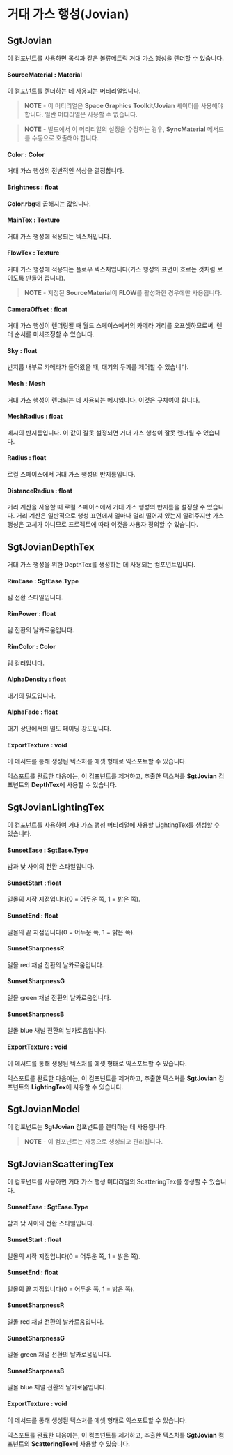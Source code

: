 # 거대 가스 행성(Jovian)

## SgtJovian

이 컴포넌트를 사용하면 목석과 같은 볼류메트릭 거대 가스 행성을 렌더할 수 있습니다.

#### SourceMaterial : Material

이 컴포넌트를 렌더하는 데 사용되는 머티리얼입니다.

> **NOTE** - 이 머티리얼은 **Space Graphics Toolkit/Jovian** 셰이더를 사용해야 합니다. 일반 머티리얼은 사용할 수 없습니다.

> **NOTE** - 빌드에서 이 머티리얼의 설정을 수정하는 경우, **SyncMaterial** 메서드를 수동으로 호출해야 합니다.

#### Color : Color

거대 가스 행성의 전반적인 색상을 결정합니다.

#### Brightness : float

**Color.rbg**에 곱해지는 값입니다.

#### MainTex : Texture

거대 가스 행성에 적용되는 텍스처입니다.

#### FlowTex : Texture

거대 가스 행성에 적용되는 플로우 텍스처입니다(가스 행성의 표면이 흐르는 것처럼 보이도록 만들어 줍니다).

> **NOTE** - 지정된 **SourceMaterial**이 **FLOW**를 활성화한 경우에만 사용됩니다.

#### CameraOffset : float

거대 가스 행성이 렌더링될 때 월드 스페이스에서의 카메라 거리를 오프셋하므로써, 렌더 순서를 미세조정할 수 있습니다.

#### Sky : float

반지름 내부로 카메라가 들어왔을 때, 대기의 두께를 제어할 수 있습니다.

#### Mesh : Mesh

거대 가스 행성이 렌더되는 데 사용되는 메시입니다. 이것은 구체여야 합니다.

#### MeshRadius : float

메시의 반지름입니다. 이 값이 잘못 설정되면 거대 가스 행성이 잘못 렌더될 수 있습니다.

#### Radius : float

로컬 스페이스에서 거대 가스 행성의 반지름입니다.

#### DistanceRadius : float

거리 계산을 사용할 때 로컬 스페이스에서 거대 가스 행성의 반지름을 설정할 수 있습니다. 거리 계산은 일반적으로 행성 표면에서 얼마나 멀리 떨어져 있는지 알려주지만 가스 행성은 고체가 아니므로 프로젝트에 따라 이것을 사용자 정의할 수 있습니다.

## SgtJovianDepthTex

거대 가스 행성을 위한 DepthTex를 생성하는 데 사용되는 컴포넌트입니다.

#### RimEase : SgtEase.Type

림 전환 스타일입니다.

#### RimPower : float

림 전환의 날카로움입니다.

#### RimColor : Color

림 컬러입니다.

#### AlphaDensity : float

대기의 밀도입니다.

#### AlphaFade : float

대기 상단에서의 밀도 페이딩 강도입니다.

#### ExportTexture : void

이 메서드를 통해 생성된 텍스처를 에셋 형태로 익스포트할 수 있습니다.

익스포트를 완료한 다음에는, 이 컴포넌트를 제거하고, 추출한 텍스처를 **SgtJovian** 컴포넌트의 **DepthTex**에 사용할 수 있습니다.

## SgtJovianLightingTex

이 컴포넌트를 사용하여 거대 가스 행성 머티리얼에 사용할 LightingTex를 생성할 수 있습니다.

#### SunsetEase : SgtEase.Type

밤과 낮 사이의 전환 스타일입니다.

#### SunsetStart : float

일몰의 시작 지점입니다(0 = 어두운 쪽, 1 = 밝은 쪽).

#### SunsetEnd : float

일몰의 끝 지점입니다(0 = 어두운 쪽, 1 = 밝은 쪽).

#### SunsetSharpnessR

일몰 red 채널 전환의 날카로움입니다.

#### SunsetSharpnessG

일몰 green 채널 전환의 날카로움입니다.

#### SunsetSharpnessB

일몰 blue 채널 전환의 날카로움입니다.

#### ExportTexture : void

이 메서드를 통해 생성된 텍스처를 에셋 형태로 익스포트할 수 있습니다.

익스포트를 완료한 다음에는, 이 컴포넌트를 제거하고, 추출한 텍스처를 **SgtJovian** 컴포넌트의 **LightingTex**에 사용할 수 있습니다.

## SgtJovianModel

이 컴포넌트는 **SgtJovian** 컴포넌트를 렌더하는 데 사용됩니다.

> **NOTE** - 이 컴포넌트는 자동으로 생성되고 관리됩니다.

## SgtJovianScatteringTex

이 컴포넌트를 사용하면 거대 가스 행성 머티리얼의 ScatteringTex를 생성할 수 있습니다.

#### SunsetEase : SgtEase.Type

밤과 낮 사이의 전환 스타일입니다.

#### SunsetStart : float

일몰의 시작 지점입니다(0 = 어두운 쪽, 1 = 밝은 쪽).

#### SunsetEnd : float

일몰의 끝 지점입니다(0 = 어두운 쪽, 1 = 밝은 쪽).

#### SunsetSharpnessR

일몰 red 채널 전환의 날카로움입니다.

#### SunsetSharpnessG

일몰 green 채널 전환의 날카로움입니다.

#### SunsetSharpnessB

일몰 blue 채널 전환의 날카로움입니다.

#### ExportTexture : void

이 메서드를 통해 생성된 텍스처를 에셋 형태로 익스포트할 수 있습니다.

익스포트를 완료한 다음에는, 이 컴포넌트를 제거하고, 추출한 텍스처를 **SgtJovian** 컴포넌트의 **ScatteringTex**에 사용할 수 있습니다.